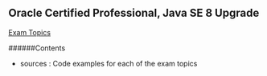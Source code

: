 Oracle Certified Professional, Java SE 8 Upgrade
-----------------

[Exam Topics](http://education.oracle.com/pls/web_prod-plq-dad/db_pages.getpage?page_id=5001&get_params=p_exam_id:1Z0-810#tabs-2)

######Contents
 + sources : Code examples for each of the exam topics
